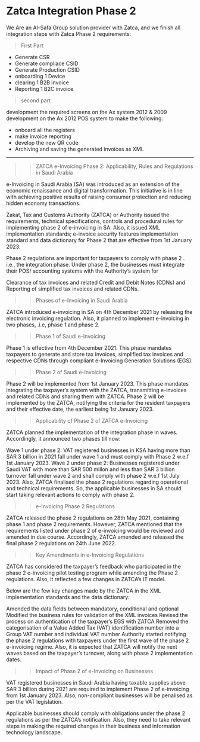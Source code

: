 # Zatca Integration Phase 2
We Are an Al-Safa Group solution provider with Zatca, and we finish all integration steps with Zatca Phase 2 requirements:



>First Part

- Generate CSR
- Generate compliace CSID
- Generate Production CSID
- onboarding 1 Device
- clearing 1 B2B invoice
- Reporting 1 B2C invoice

>second part

development the required screens on the Ax system 2012 & 2009
development on the Ax 2012 POS system to make the following:

- onboard all the registers 
- make invoice reporting
- develop the new QR code
- Archiving and saving the generated invoices as XML



------------------------------------------------------------------

>>ZATCA e-Invoicing Phase 2: Applicability, Rules and Regulations in Saudi Arabia
 
 
e-Invoicing in Saudi Arabia (SA) was introduced as an extension of the economic renaissance and digital transformation. This initiative is in line with achieving positive results of raising consumer protection and reducing hidden economy transactions.

Zakat, Tax and Customs Authority (ZATCA) or Authority issued the requirements, technical specifications, controls and procedural rules for implementing phase 2 of e-invoicing in SA. Also, it issued XML implementation standards; e-invoice security features implementation standard and data dictionary for Phase 2 that are effective from 1st January 2023.

Phase 2 regulations are important for taxpayers to comply with phase 2 . i.e., the integration phase. Under phase 2, the businesses must integrate their POS/ accounting systems with the Authority’s system for 

Clearance of tax invoices and related Credit and Debit Notes (CDNs) and 
Reporting of simplified tax invoices and related CDNs.
   
>>Phases of e-Invoicing in Saudi Arabia

ZATCA introduced e-invoicing in SA on 4th December 2021 by releasing the electronic invoicing regulation. Also, it planned to implement e-invoicing in two phases, .i.e, phase 1 and phase 2.

>>Phase 1 of Saudi e-Invoicing

Phase 1 is effective from 4th December 2021. This phase mandates taxpayers to generate and store tax invoices, simplified tax invoices and respective CDNs through compliant e-Invoicing Generation Solutions (EGS).

>>Phase 2 of Saudi e-Invoicing

Phase 2 will be implemented from 1st January 2023. This phase mandates integrating the taxpayer’s system with the ZATCA, transmitting e-invoices and related CDNs and sharing them with ZATCA. Phase 2 will be implemented by the ZATCA, notifying the criteria for the resident taxpayers and their effective date, the earliest being 1st January 2023.

>>Applicability of Phase 2 of ZATCA e-Invoicing

ZATCA planned the implementation of the integration phase in waves. Accordingly, it announced two phases till now:

Wave 1 under phase 2: VAT registered businesses in KSA having more than SAR 3 billion in 2021 fall under wave 1 and must comply with Phase 2 w.e.f 1st January 2023.
Wave 2 under phase 2: Businesses registered under Saudi VAT with more than SAR 500 millon and less than SAR 3 billion turnover fall under wave 2 and shall comply with phase 2 w.e.f 1st July 2023.
Also, ZATCA finalised the phase 2 regulations regarding operational and technical requirements. So, the applicable businesses in SA should start taking relevant actions to comply with phase 2.

>>e-Invoicing Phase 2 Regulations

ZATCA released the phase 2 regulations on 28th May 2021, containing phase 1 and phase 2 requirements. However, ZATCA mentioned that the requirements listed under phase 2 of e-invoicing would be reviewed and amended in due course. Accordingly, ZATCA amended and released the final phase 2 regulations on 24th June 2022.

>>Key Amendments in e-Invoicing Regulations

ZATCA has considered the taxpayer’s feedback who participated in the phase 2 e-invoicing pilot testing program while amending the Phase 2 regulations. Also, it reflected a few changes in ZATCA’s IT model.

Below are the few key changes made by the ZATCA in the XML implementation standards and the data dictionary:

Amended the data fields between mandatory, conditional and optional
Modified the business rules for validation of the XML invoices
Revised the process on authentication of the taxpayer’s EGS with ZATCA
Removed the categorisation of a Value Added Tax (VAT) identification number into a Group VAT number and individual VAT number
Authority started notifying the phase 2 regulations with taxpayers under the first wave of the phase 2 e-invoicing regime. Also, it is expected that ZATCA will notify the next waves based on the taxpayer’s turnover, along with phase 2 implementation dates.

>>Impact of Phase 2 of e-Invoicing on Businesses

VAT registered businesses in Saudi Arabia having taxable supplies above SAR 3 billion during 2021 are required to implement Phase 2 of e-invoicing from 1st January 2023. Also, non-compliant businesses will be penalised as per the VAT legislation.

Applicable businesses should comply with obligations under the phase 2 regulations as per the ZATCA’s notification. Also, they need to take relevant steps in making the required changes in their business and information technology landscape.
